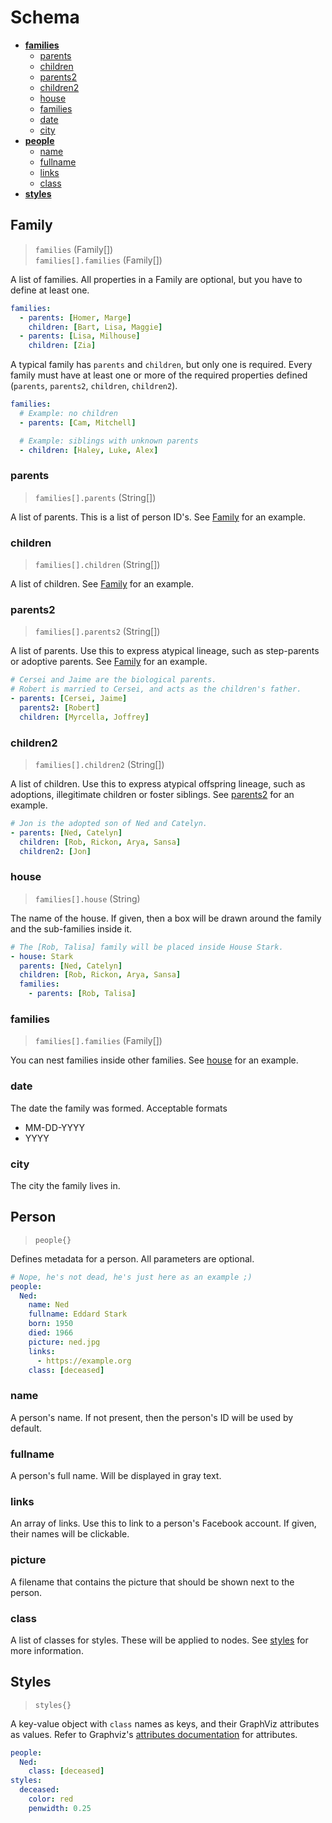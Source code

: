 # Schema

- **[families](#family)**
  - [parents](#parents)
  - [children](#children)
  - [parents2](#parents2)
  - [children2](#children2)
  - [house](#house)
  - [families](#families)
  - [date](#date)
  - [city](#city)
- **[people](#person)**
  - [name](#name)
  - [fullname](#fullname)
  - [links](#links)
  - [class](#class)
- **[styles](#styles)**

## Family

> `families` (Family[])<br>
> `families[].families` (Family[])

A list of families. All properties in a Family are optional, but you have to define at least one.

```yaml
families:
  - parents: [Homer, Marge]
    children: [Bart, Lisa, Maggie]
  - parents: [Lisa, Milhouse]
    children: [Zia]
```

A typical family has `parents` and `children`, but only one is required. Every family must have at least one or more of the required properties defined (`parents`, `parents2`, `children`, `children2`).

```yaml
families:
  # Example: no children
  - parents: [Cam, Mitchell]

  # Example: siblings with unknown parents
  - children: [Haley, Luke, Alex]
```

### parents

> `families[].parents` (String[])

A list of parents. This is a list of person ID's. See [Family](#family) for an example.

### children

> `families[].children` (String[])

A list of children. See [Family](#family) for an example.

### parents2

> `families[].parents2` (String[])

A list of parents. Use this to express atypical lineage, such as step-parents or adoptive parents. See [Family](#family) for an example.

```yaml
# Cersei and Jaime are the biological parents.
# Robert is married to Cersei, and acts as the children's father.
- parents: [Cersei, Jaime]
  parents2: [Robert]
  children: [Myrcella, Joffrey]
```

### children2

> `families[].children2` (String[])

A list of children. Use this to express atypical offspring lineage, such as adoptions, illegitimate children or foster siblings. See [parents2](#parents2) for an example.


```yaml
# Jon is the adopted son of Ned and Catelyn.
- parents: [Ned, Catelyn]
  children: [Rob, Rickon, Arya, Sansa]
  children2: [Jon]
```

### house

> `families[].house` (String)

The name of the house. If given, then a box will be drawn around the family and the sub-families inside it.

```yaml
# The [Rob, Talisa] family will be placed inside House Stark.
- house: Stark
  parents: [Ned, Catelyn]
  children: [Rob, Rickon, Arya, Sansa]
  families:
    - parents: [Rob, Talisa]
```

### families

> `families[].families` (Family[])

You can nest families inside other families. See [house](#house) for an example.

### date

The date the family was formed. Acceptable formats
- MM-DD-YYYY
- YYYY

### city

The city the family lives in.

## Person

> `people{}`

Defines metadata for a person. All parameters are optional.

```yaml
# Nope, he's not dead, he's just here as an example ;)
people:
  Ned:
    name: Ned
    fullname: Eddard Stark
    born: 1950
    died: 1966
    picture: ned.jpg
    links: 
      - https://example.org
    class: [deceased]
```

### name

A person's name. If not present, then the person's ID will be used by default.

### fullname

A person's full name. Will be displayed in gray text.

### links

An array of links. Use this to link to a person's Facebook account. If given, their names will be clickable.

### picture

A filename that contains the picture that should be shown next to the person.

### class

A list of classes for styles. These will be applied to nodes. See [styles](#styles) for more information.

## Styles

> `styles{}`

A key-value object with `class` names as keys, and their GraphViz attributes as values. Refer to Graphviz's [attributes documentation](http://graphviz.org/doc/info/attrs.html) for attributes.

```yaml
people:
  Ned:
    class: [deceased]
styles:
  deceased:
    color: red
    penwidth: 0.25
```
